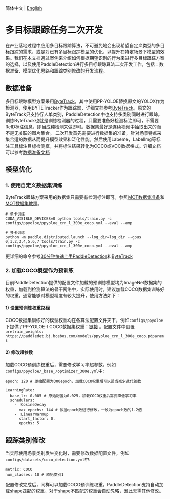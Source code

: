 简体中文 | [English](./pphuman_mot_en.md)

# 多目标跟踪任务二次开发

在产业落地过程中应用多目标跟踪算法，不可避免地会出现希望自定义类型的多目标跟踪的需求，或是对已有多目标跟踪模型的优化，以提升在特定场景下模型的效果。我们在本文档通过案例来介绍如何根据期望识别的行为来进行多目标跟踪方案的选择，以及使用PaddleDetection进行多目标跟踪算法二次开发工作，包括：数据准备、模型优化思路和跟踪类别修改的开发流程。

## 数据准备

多目标跟踪模型方案采用[ByteTrack](https://arxiv.org/pdf/2110.06864.pdf)，其中使用PP-YOLOE替换原文的YOLOX作为检测器，使用BYTETracker作为跟踪器，详细文档参考[ByteTrack](../../../configs/mot/bytetrack)。原文的ByteTrack只支持行人单类别，PaddleDetection中也支持多类别同时进行跟踪。训练ByteTrack也就是训练检测器的过程，只需要准备好检测标注即可，不需要ReID标注信息，即当成纯检测来做即可。数据集最好是连续视频中抽取出来的而不是无关联的图片集合。
二次开发首先需要进行数据集的准备，针对场景特点采集合适的数据从而提升模型效果和泛化性能。然后使用Labeme，LabelImg等标注工具标注目标检测框，并将标注结果转化为COCO或VOC数据格式。详细文档可以参考[数据准备文档](../../tutorials/data/README.md)

## 模型优化

### 1. 使用自定义数据集训练

ByteTrack跟踪方案采用的数据集只需要有检测标注即可。参照[MOT数据集准备](../../../configs/mot)和[MOT数据集教程](docs/tutorials/data/PrepareMOTDataSet.md)。

```
# 单卡训练
CUDA_VISIBLE_DEVICES=0 python tools/train.py -c configs/ppyoloe/ppyoloe_crn_l_300e_coco.yml --eval --amp

# 多卡训练
python -m paddle.distributed.launch --log_dir=log_dir --gpus 0,1,2,3,4,5,6,7 tools/train.py -c configs/ppyoloe/ppyoloe_crn_l_300e_coco.yml --eval --amp
```

更详细的命令参考[30分钟快速上手PaddleDetection](../../tutorials/GETTING_STARTED_cn.md)和[ByteTrack](../../../configs/mot/bytetrack/detector)


### 2. 加载COCO模型作为预训练

目前PaddleDetection提供的配置文件加载的预训练模型均为ImageNet数据集的权重，加载到检测算法的骨干网络中，实际使用时，建议加载COCO数据集训练好的权重，通常能够对模型精度有较大提升，使用方法如下：

#### 1) 设置预训练权重路径

COCO数据集训练好的模型权重均在各算法配置文件夹下，例如`configs/ppyoloe`下提供了PP-YOLOE-l COCO数据集权重：[链接](https://paddledet.bj.bcebos.com/models/ppyoloe_crn_l_300e_coco.pdparams) 。配置文件中设置`pretrain_weights: https://paddledet.bj.bcebos.com/models/ppyoloe_crn_l_300e_coco.pdparams`

#### 2) 修改超参数

加载COCO预训练权重后，需要修改学习率超参数，例如`configs/ppyoloe/_base_/optimizer_300e.yml`中:

```
epoch: 120 # 原始配置为300epoch，加载COCO权重后可以适当减少迭代轮数

LearningRate:
  base_lr: 0.005 # 原始配置为0.025，加载COCO权重后需要降低学习率
  schedulers:
    - !CosineDecay
      max_epochs: 144 # 依据epoch数进行修改，一般为epoch数的1.2倍
    - !LinearWarmup
      start_factor: 0.
      epochs: 5
```

## 跟踪类别修改

当实际使用场景类别发生变化时，需要修改数据配置文件，例如`configs/datasets/coco_detection.yml`中:

```
metric: COCO
num_classes: 10 # 原始类别1
```

配置修改完成后，同样可以加载COCO预训练权重，PaddleDetection支持自动加载shape匹配的权重，对于shape不匹配的权重会自动忽略，因此无需其他修改。
